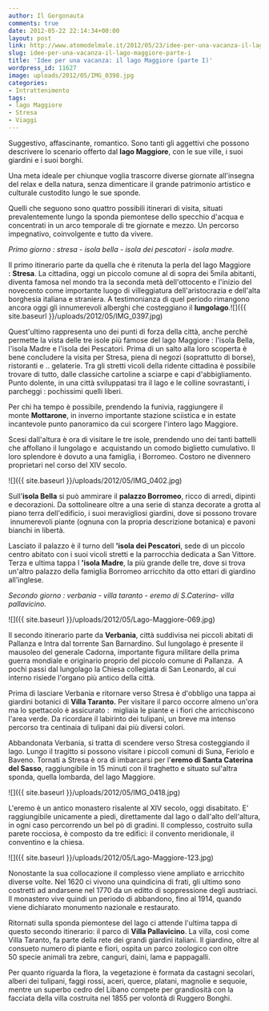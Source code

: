 ```yaml
---
author: Il Gorgonauta
comments: true
date: 2012-05-22 22:14:34+00:00
layout: post
link: http://www.atomodelmale.it/2012/05/23/idee-per-una-vacanza-il-lago-maggiore-parte-i/
slug: idee-per-una-vacanza-il-lago-maggiore-parte-i
title: 'Idee per una vacanza: il lago Maggiore (parte I)'
wordpress_id: 11627
image: uploads/2012/05/IMG_0398.jpg
categories:
- Intrattenimento
tags:
- lago Maggiore
- Stresa
- Viaggi
---
```



Suggestivo, affascinante, romantico. Sono tanti gli aggettivi che possono descrivere lo scenario offerto dal **lago Maggiore**, con le sue ville, i suoi giardini e i suoi borghi.

Una meta ideale per chiunque voglia trascorre diverse giornate all'insegna del relax e della natura, senza dimenticare il grande patrimonio artistico e culturale custodito lungo le sue sponde.

Quelli che seguono sono quattro possibili itinerari di visita, situati prevalentemente lungo la sponda piemontese dello specchio d'acqua e concentrati in un arco temporale di tre giornate e mezzo. Un percorso impegnativo, coinvolgente e tutto da vivere.

_Primo giorno : stresa - isola bella - isola dei pescatori - isola madre._

Il primo itinerario parte da quella che è ritenuta la perla del lago Maggiore : **Stresa**. La cittadina, oggi un piccolo comune al di sopra dei 5mila abitanti, diventa famosa nel mondo tra la seconda metà dell'ottocento e l'inizio del novecento come importante luogo di villeggiatura dell'aristocrazia e dell'alta borghesia italiana e straniera. A testimonianza di quel periodo rimangono ancora oggi gli innumerevoli alberghi che costeggiano il **lungolago**.![]({{ site.baseurl }}/uploads/2012/05/IMG_0397.jpg)

Quest'ultimo rappresenta uno dei punti di forza della città, anche perchè permette la vista delle tre isole più famose del lago Maggiore : l'isola Bella, l'isola Madre e l'isola dei Pescatori. Prima di un salto alla loro scoperta è bene concludere la visita per Stresa, piena di negozi (soprattutto di borse), ristoranti e .. gelaterie. Tra gli stretti vicoli della ridente cittadina è possibile trovare di tutto, dalle classiche cartoline a sciarpe e capi d'abbigliamento. Punto dolente, in una città sviluppatasi tra il lago e le colline sovrastanti, i parcheggi : pochissimi quelli liberi.

Per chi ha tempo è possibile, prendendo la funivia, raggiungere il monte **Mottarone**, in inverno importante stazione sciistica e in estate incantevole punto panoramico da cui scorgere l'intero lago Maggiore.

Scesi dall'altura è ora di visitare le tre isole, prendendo uno dei tanti battelli che affollano il lungolago e  acquistando un comodo biglietto cumulativo. Il loro splendore è dovuto a una famiglia, i Borromeo. Costoro ne divennero proprietari nel corso del XIV secolo.

![]({{ site.baseurl }}/uploads/2012/05/IMG_0402.jpg)

Sull'**isola Bella** si può ammirare il **palazzo Borromeo**, ricco di arredi, dipinti e decorazioni. Da sottolineare oltre a una serie di stanza decorate a grotta al piano terra dell'edificio, i suoi meravigliosi giardini, dove si possono trovare  innumerevoli piante (ognuna con la propria descrizione botanica) e pavoni bianchi in libertà.

Lasciato il palazzo è il turno dell **'isola dei Pescatori**, sede di un piccolo centro abitato con i suoi vicoli stretti e la parrocchia dedicata a San Vittore. Terza e ultima tappa l **'isola Madre**, la più grande delle tre, dove si trova un'altro palazzo della famiglia Borromeo arricchito da otto ettari di giardino all'inglese.

_Secondo giorno : verbania - villa taranto - eremo di S.Caterina- villa pallavicino._

![]({{ site.baseurl }}/uploads/2012/05/Lago-Maggiore-069.jpg)

Il secondo itinerario parte da **Verbania**, città suddivisa nei piccoli abitati di Pallanza e Intra dal torrente San Barnardino. Sul lungolago è presente il mausoleo del generale Cadorna, importante figura militare della prima guerra mondiale e originario proprio del piccolo comune di Pallanza.  A pochi passi dal lungolago la Chiesa collegiata di San Leonardo, al cui interno risiede l'organo più antico della città.

Prima di lasciare Verbania e ritornare verso Stresa è d'obbligo una tappa ai giardini botanici di **Villa Taranto.** Per visitare il parco occorre almeno un'ora ma lo spettacolo è assicurato :  migliaia le piante e i fiori che arricchiscono l'area verde. Da ricordare il labirinto dei tulipani, un breve ma intenso percorso tra centinaia di tulipani dai più diversi colori.

Abbandonata Verbania, si tratta di scendere verso Stresa costeggiando il lago. Lungo il tragitto si possono visitare i piccoli comuni di Suna, Feriolo e Baveno. Tornati a Stresa è ora di imbarcarsi per l'**eremo di Santa Caterina del Sasso**, raggiungibile in 15 minuti con il traghetto e situato sul'altra sponda, quella lombarda, del lago Maggiore.

![]({{ site.baseurl }}/uploads/2012/05/IMG_0418.jpg)

L'eremo è un antico monastero risalente al XIV secolo, oggi disabitato. E' raggiungibile unicamente a piedi, direttamente dal lago o dall'alto dell'altura, in ogni caso percorrendo un bel pò di gradini. Il complesso, costruito sulla parete rocciosa, è composto da tre edifici: il convento meridionale, il conventino e la chiesa.

![]({{ site.baseurl }}/uploads/2012/05/Lago-Maggiore-123.jpg)

Nonostante la sua collocazione il complesso viene ampliato e arricchito diverse volte. Nel 1620 ci vivono una quindicina di frati, gli ultimo sono costretti ad andarsene nel 1770 da un editto di soppressione degli austriaci. Il monastero vive quindi un periodo di abbandono, fino al 1914, quando viene dichiarato monumento nazionale e restaurato.

Ritornati sulla sponda piemontese del lago ci attende l'ultima tappa di questo secondo itinerario: il parco di **Villa Pallavicino**. La villa, così come Villa Taranto, fa parte della rete dei grandi giardini italiani. Il giardino, oltre al consueto numero di piante e fiori, ospita un parco zoologico con oltre 50 specie animali tra zebre, canguri, daini, lama e pappagalli.

Per quanto riguarda la flora, la vegetazione è formata da castagni secolari, alberi dei tulipani, faggi rossi, aceri, querce, platani, magnolie e sequoie, mentre un superbo cedro del Libano compete per grandiosità con la facciata della villa costruita nel 1855 per volontà di Ruggero Bonghi.
